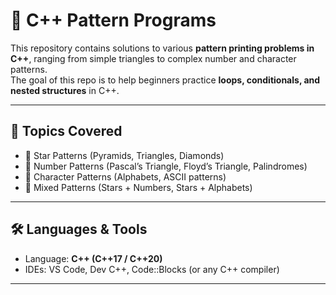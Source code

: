# 🎯 C++ Pattern Programs

This repository contains solutions to various **pattern printing problems in C++**, ranging from simple triangles to complex number and character patterns.  
The goal of this repo is to help beginners practice **loops, conditionals, and nested structures** in C++.

---

## 📌 Topics Covered
- 🔹 Star Patterns (Pyramids, Triangles, Diamonds)
- 🔹 Number Patterns (Pascal’s Triangle, Floyd’s Triangle, Palindromes)
- 🔹 Character Patterns (Alphabets, ASCII patterns)
- 🔹 Mixed Patterns (Stars + Numbers, Stars + Alphabets)

---

## 🛠️ Languages & Tools
- Language: **C++ (C++17 / C++20)**
- IDEs: VS Code, Dev C++, Code::Blocks (or any C++ compiler)

---
